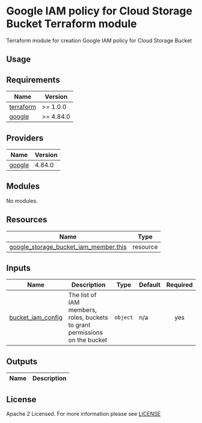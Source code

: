# Google IAM policy for Cloud Storage Bucket Terraform module
Terraform module for creation Google IAM policy for Cloud Storage Bucket

## Usage

<!-- BEGIN_TF_DOCS -->
## Requirements
| Name                                                                      | Version   |
|---------------------------------------------------------------------------|-----------|
| <a name="requirement_terraform"></a> [terraform](#requirement\_terraform) | >= 1.0.0  |
| <a name="requirement_google"></a> [google](#requirement\_google)          | >= 4.84.0 |

## Providers
| Name                                                       | Version |
|------------------------------------------------------------|---------|
| <a name="provider_google"></a> [google](#provider\_google) | 4.84.0  |

## Modules
No modules.

## Resources
| Name                                                                                                                                                                        | Type     |
|-----------------------------------------------------------------------------------------------------------------------------------------------------------------------------|----------|
| [google_storage_bucket_iam_member.this](https://registry.terraform.io/providers/hashicorp/google/latest/docs/resources/storage_bucket_iam#google_storage_bucket_iam_member) | resource |

## Inputs
| Name                                                                                      | Description                                                                | Type     | Default | Required |
|-------------------------------------------------------------------------------------------|----------------------------------------------------------------------------|----------|---------|:--------:|
| <a name="input_bucket_iam_config"></a> [bucket\_iam\_config](#input\_bucket\_iam\_config) | The list of IAM members, roles, buckets to grant permissions on the bucket | `object` | n/a     |   yes    |

## Outputs
| Name                                                                    | Description                         |
|-------------------------------------------------------------------------|-------------------------------------|

<!-- END_TF_DOCS -->

## License

Apache 2 Licensed. For more information please see [LICENSE](https://github.com/data-platform-hq/terraform-google-cloud-storage-iam/blob/main/LICENSE)
